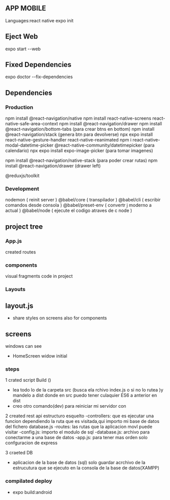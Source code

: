 ## APP MOBILE
Languages:react native
expo init
## Eject Web
expo start --web
## Fixed Dependencies
expo doctor --fix-dependencies
## Dependencies
### Production
npm install @react-navigation/native
npm install react-native-screens react-native-safe-area-context
npm install @react-navigation/drawer 
npm install @react-navigation/bottom-tabs   (para crear btns en bottom)
npm install @react-navigation/stack (genera btn para devolverse)
npx expo install react-native-gesture-handler react-native-reanimated
npm i react-native-modal-datetime-picker @react-native-community/datetimepicker (para calendario)
npx expo install expo-image-picker (para tomar imagenes)


npm install @react-navigation/native-stack (para poder crear rutas)
npm install @react-navigation/drawer (drawer left)

@reduxjs/toolkit
### Development
nodemon ( reinit server )
@babel/core ( transpilador )
@babel/cli ( escribir comandos  desde consola )
@babel/preset-env ( convertr j moderno a actual )
@babel/node ( ejecute el codigo atraves de c node )

## project tree
### App.js
created routes

### components
visual fragments code in project 

### Layouts
## layout.js
- share styles on screens also for components

## screens
windows can see 
- HomeScreen widow initial

### steps
1 crated script Build ()
- lea todo lo de la carpeta src (busca ela rchivo index.js o si no lo rutea )y mandelo a dist 
donde en src puedo tener culaquier ES6 a anterior en dist
- creo otro comando(dev) para reiniciar mi servidor con

2 created rest api
estructuro esquelto
 -controllers: que es ejecutar una funcion dependiendo la ruta que es visitada,qui importo mi base  de  datos del fichero database.js
 -routes: las rutas que la aplicacion movl puede visitar
 -config.js: importo el modulo de sql
 -database.js: archivo para conectarme a una base de datos 
 -app.js: para tener mas orden solo confguracion de express

3 craeted DB  
- aplicacion de la base de datos (sql) solo guardar acrchivo de la estrucutura que se ejecuto en la consola de la base de datos(XAMPP)

### compilated deploy
- expo build:android





